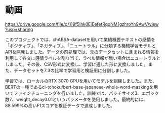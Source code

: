 # 動画
https://drive.google.com/file/d/119f5Ihk0EiEefetRqoNM1gzhroYn9AwV/view?usp=sharing

このプロジェクトでは、chABSA-datasetを用いて業績概要テキストの感情を「ポジティブ」、「ネガティブ」、「ニュートラル」に分類する機械学習モデルとAPIを開発しました。データの前処理では、元のデータセットに含まれる情報を利用して各文に感情ラベルを割り当て、ラベル情報が無い場合はニュートラルとしました。その後、CSV形式に変換し、学習に適した形に変換しました。また、データセットを7:3の比率で学習用と検証用に分割しました。

学習では、ローカルのRTX 3070 GPUを用いてモデルを訓練しました。また、BERTの一種であるcl-tohoku/bert-base-japanese-whole-word-maskingを用いてファインチューニングを行いました。訓練では、バッチサイズ3、エポック数7、weight_decay0.01というパラメータを使用しました。最終的には、88.599%の高いF1スコアを検証データで達成しました。
